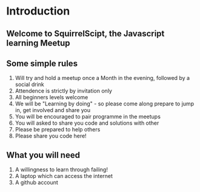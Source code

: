 # Introduction

## Welcome to SquirrelScipt, the Javascript learning Meetup

## Some simple rules

1. Will try and hold a meetup once a Month in the evening, followed by a social drink
2. Attendence is strictly by invitation only
3. All beginners levels welcome
4. We will be "Learning by doing" - so please come along prepare to jump in, get involved and share you
5. You will be encouraged to pair programme in the meetups
6. You will asked to share you code and solutions with other
7. Please be prepared to help others
8. Please share you code here!

## What you will need

1.  A willingness to learn through failing!
2.  A laptop which can access the internet
3.  A github account

```
